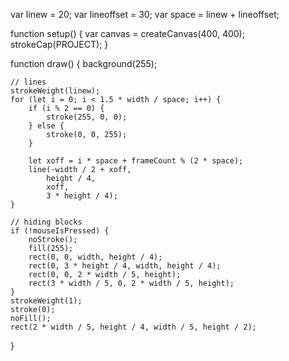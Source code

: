 var linew = 20;
var lineoffset = 30;
var space = linew + lineoffset;

function setup() {
    var canvas = createCanvas(400, 400);
    strokeCap(PROJECT);
}

function draw() {
    background(255);

    // lines
    strokeWeight(linew);
    for (let i = 0; i < 1.5 * width / space; i++) {
        if (i % 2 == 0) {
            stroke(255, 0, 0);
        } else {
            stroke(0, 0, 255);
        }

        let xoff = i * space + frameCount % (2 * space);
        line(-width / 2 + xoff,
            height / 4,
            xoff,
            3 * height / 4);
    }

    // hiding blocks
    if (!mouseIsPressed) {
        noStroke();
        fill(255);
        rect(0, 0, width, height / 4);
        rect(0, 3 * height / 4, width, height / 4);
        rect(0, 0, 2 * width / 5, height);
        rect(3 * width / 5, 0, 2 * width / 5, height);
    }
    strokeWeight(1);
    stroke(0);
    noFill();
    rect(2 * width / 5, height / 4, width / 5, height / 2);
}
